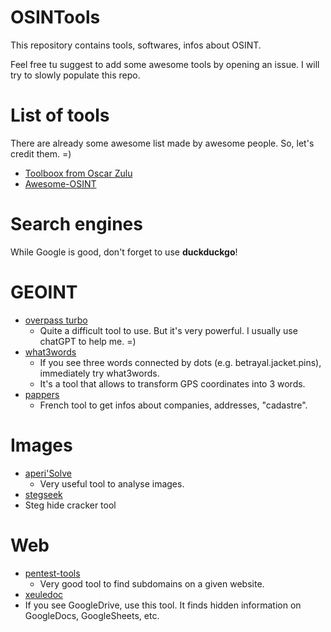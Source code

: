 # OSINTools
This repository contains tools, softwares, infos about OSINT. 

Feel free tu suggest to add some awesome tools by opening an issue. I will try to slowly populate this repo.

# List of tools

There are already some awesome list made by awesome people. So, let's credit them. =)

- [Toolboox from Oscar Zulu](https://start.me/p/DPRM5o/oscar-zulu-toolbox)
- [Awesome-OSINT](https://github.com/jivoi/awesome-osint)

# Search engines

While Google is good, don't forget to use **duckduckgo**!

# GEOINT

- [overpass turbo](https://overpass-turbo.eu/)
  - Quite a difficult tool to use. But it's very powerful. I usually use chatGPT to help me. =)
- [what3words](https://what3words.com/)
  - If you see three words connected by dots (e.g. betrayal.jacket.pins), immediately try what3words.
  - It's a tool that allows to transform GPS coordinates into 3 words.
- [pappers](https://immobilier.pappers.fr/)
  - French tool to get infos about companies, addresses, "cadastre".

# Images

- [aperi'Solve](https://www.aperisolve.com/)
  - Very useful tool to analyse images.
 - [stegseek](https://github.com/RickdeJager/stegseek)
  - Steg hide cracker tool

# Web

- [pentest-tools](https://pentest-tools.com/information-gathering/find-subdomains-of-domain)
  - Very good tool to find subdomains on a given website.
 - [xeuledoc](https://github.com/Malfrats/xeuledoc)
  - If you see GoogleDrive, use this tool. It finds hidden information on GoogleDocs, GoogleSheets, etc.
